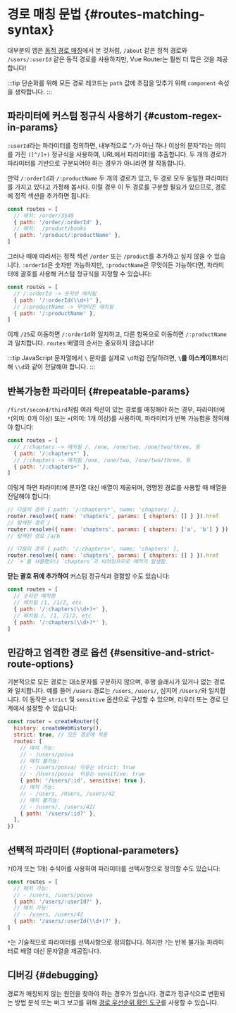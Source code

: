 # 경로 매칭 문법 {#routes-matching-syntax}

대부분의 앱은 [동적 경로 매칭](dynamic-matching.md)에서 본 것처럼,
`/about` 같은 정적 경로와 `/users/:userId` 같은 동적 경로를 사용하지만,
Vue Router는 훨씬 더 많은 것을 제공합니다!

:::tip
단순화를 위해 모든 경로 레코드는 `path` 값에 초점을 맞추기 위해 `component` 속성을 생략합니다.
:::

## 파라미터에 커스텀 정규식 사용하기 {#custom-regex-in-params}

`:userId`라는 파라미터를 정의하면,
내부적으로 "`/`가 아닌 하나 이상의 문자"라는 의미를 가진 `([^/]+)` 정규식을 사용하여,
URL에서 파라미터를 추출합니다.
두 개의 경로가 파라미터를 기반으로 구분되어야 하는 경우가 아니라면 잘 작동합니다.

만약 `/:orderId`과 `/:productName` 두 개의 경로가 있고,
두 경로 모두 동일한 파라미터를 가지고 있다고 가정해 봅시다.
이럴 경우 이 두 경로를 구분할 필요가 있으므로,
경로에 정적 섹션을 추가하면 됩니다:

```js
const routes = [
  // 매치: /order/3549
  { path: '/order/:orderId' },
  // 매치:  /product/books
  { path: '/product/:productName' },
]
```

그러나 때에 따라서는 정적 섹션 `/order` 또는 `/product`를 추가하고 싶지 않을 수 있습니다.
`:orderId`은 숫자만 가능하지만, `:productName`은 무엇이든 가능하다면,
파라미터에 괄호를 사용해 커스텀 정규식을 지정할 수 있습니다:

```js
const routes = [
  // /:orderId -> 숫자만 매치됨
  { path: '/:orderId(\\d+)' },
  // /:productName -> 무엇이든 매치됨
  { path: '/:productName' },
]
```

이제 `/25`로 이동하면 `/:orderId`와 일치하고,
다른 항목으로 이동하면 `/:productName`과 일치합니다.
`routes` 배열의 순서는 중요하지 않습니다!

:::tip
JavaScript 문자열에서 `\` 문자를 실제로 `\d`처럼 전달하려면,
**`\`를 이스케이프**처리해 `\\d`와 같이 전달해야 합니다.
:::

## 반복가능한 파라미터 {#repeatable-params}

`/first/second/third`처럼 여러 섹션이 있는 경로를 매칭해야 하는 경우,
파라미터에 `*`(의미: 0개 이상) 또는 `+`(의미: 1개 이상)를 사용하여,
파라미터가 반복 가능함을 정의해야 합니다:

```js
const routes = [
  // /:chapters -> 매치됨 /, /one, /one/two, /one/two/three, 등
  { path: '/:chapters*' },
  // /:chapters -> 매치됨 /one, /one/two, /one/two/three, 등
  { path: '/:chapters+' },
]
```

이렇게 하면 파라미터에 문자열 대신 배열이 제공되며,
명명된 경로를 사용할 때 배열을 전달해야 합니다:

```js
// 다음의 경우 { path: '/:chapters*', name: 'chapters' },
router.resolve({ name: 'chapters', params: { chapters: [] } }).href
// 탐색된 경로 /
router.resolve({ name: 'chapters', params: { chapters: ['a', 'b'] } }).href
// 탐색된 경로 /a/b

// 다음의 경우 { path: '/:chapters+', name: 'chapters' },
router.resolve({ name: 'chapters', params: { chapters: [] } }).href
// `+`를 사용했으나 `chapters`가 비어있으므로 애러가 발생함.
```

**닫는 괄호 뒤에 추가하여** 커스텀 정규식과 결합할 수도 있습니다:

```js
const routes = [
  // 숫자만 매치함
  // 매치됨 /1, /1/2, etc
  { path: '/:chapters(\\d+)+' },
  // 매치됨 /, /1, /1/2, etc
  { path: '/:chapters(\\d+)*' },
]
```

## 민감하고 엄격한 경로 옵션 {#sensitive-and-strict-route-options}

기본적으로 모든 경로는 대소문자를 구분하지 않으며,
후행 슬래시가 있거나 없는 경로와 일치합니다.
예를 들어 `/users` 경로는 `/users`, `/users/`, 심지어 `/Users/`와 일치합니다.
이 동작은 `strict` 및 `sensitive` 옵션으로 구성할 수 있으며,
라우터 또는 경로 단계에서 설정할 수 있습니다:

```js
const router = createRouter({
  history: createWebHistory(),
  strict: true, // 모든 경로에 적용
  routes: [
    // 매치 가능:
    // - /users/posva
    // 매치 불가능:
    // - /users/posva/ 이유는 strict: true
    // - /Users/posva  이유는 sensitive: true
    { path: '/users/:id', sensitive: true },
    // 매치 가능:
    // - /users, /Users, /users/42
    // 매치 불가능:
    // - /users/, /users/42/
    { path: '/users/:id?' },
  ],
})
```

## 선택적 파라미터 {#optional-parameters}

`?`(0개 또는 1개) 수식어를 사용하여 파라미터를 선택사항으로 정의할 수도 있습니다:

```js
const routes = [
  // 매치 가능:
  // - /users, /users/posva
  { path: '/users/:userId?' },
  // 매치 가능:
  // - /users, /users/42
  { path: '/users/:userId(\\d+)?' },
]
```

`*`는 기술적으로 파라미터를 선택사항으로 정의합니다.
하지만 `?`는 반복 불가능 파라미터로 배열 대신 문자열을 제공집니다.

## 디버깅 {#debugging}

경로가 매칭되지 않는 원인을 찾아야 하는 경우가 있습니다.
경로가 정규식으로 변환되는 방법 분석 또는 버그 보고를 위해 [경로 우선순위 확인 도구](https://paths.esm.dev/?p=AAMeJSyAwR4UbFDAFxAcAGAIJXMAAA..#)를 사용할 수 있습니다.
